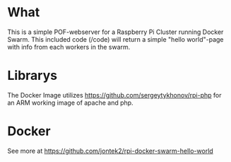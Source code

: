 # What

This is a simple POF-webserver for a Raspberry Pi Cluster running Docker Swarm. This included code (/code) will return a simple "hello world"-page with info from each workers in the swarm.

# Librarys

The Docker Image utilizes https://github.com/sergeytykhonov/rpi-php for an ARM working image of apache and php.

# Docker

See more at https://github.com/jontek2/rpi-docker-swarm-hello-world